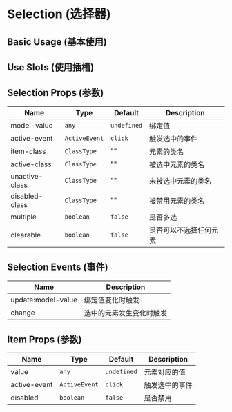 # Selection (选择器)

## Basic Usage (基本使用)
<demo src="../examples/selection/basic.vue"/>

## Use Slots (使用插槽)
<demo src="../examples/selection/slots.vue"/>

## Selection Props (参数)
| Name | Type | Default | Description |
| --- | --- | --- | --- |
| model-value | `any` | `undefined` | 绑定值 |
| active-event | `ActiveEvent` | `click` | 触发选中的事件 |
| item-class | `ClassType` | "" | 元素的类名 |
| active-class | `ClassType` | "" | 被选中元素的类名 |
| unactive-class | `ClassType` | "" | 未被选中元素的类名 |
| disabled-class | `ClassType` | "" | 被禁用元素的类名 |
| multiple | `boolean` | `false` | 是否多选 |
| clearable | `boolean` | `false` | 是否可以不选择任何元素 |

## Selection Events (事件)

| Name | Description |
| --- | --- |
| update:model-value | 绑定值变化时触发 |
| change | 选中的元素发生变化时触发 |

## Item Props (参数)
| Name | Type | Default | Description |
| --- | --- | --- | --- |
| value | `any` | `undefined` | 元素对应的值 |
| active-event | `ActiveEvent` | `click` | 触发选中的事件 |
| disabled | `boolean` | `false` | 是否禁用 |
